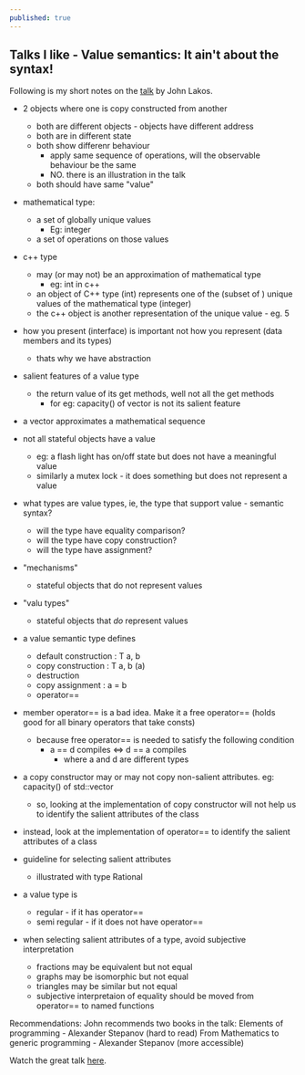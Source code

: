 ```yaml
---
published: true
---
```

## Talks I like - Value semantics: It ain't about the syntax!

Following is my short notes on the [talk](https://www.youtube.com/watch?v=AL9DBWdj-Pg) by John Lakos.

- 2 objects where one is copy constructed from another
  - both are different objects - objects have different address
  - both are in different state
  - both show differenr behaviour
    - apply same sequence of operations, will the observable behaviour be the same
    - NO. there is an illustration in the talk
  - both should have same "value"

- mathematical type:
  - a set of globally unique values
    - Eg: integer
  - a set of operations on those values

- c++ type
  - may (or may not) be an approximation of mathematical type
    - eg: int in c++
  - an object of C++ type (int) represents one of the (subset of )
    unique values of the mathematical type (integer)
  - the c++ object is another representation of the unique value - eg. 5

- how you present (interface) is important not how you represent (data members and its types)
  - thats why we have abstraction

- salient features of a value type
  - the return value of its get methods, well not all the get methods
    - for eg: capacity() of vector is not its salient feature

- a vector approximates a mathematical sequence

- not all stateful objects have a value
  - eg: a flash light has on/off state but does not have a meaningful value
  - similarly a mutex lock - it does something but does not represent a value

- what types are value types, ie, the type that support value - semantic syntax?
  - will the type have equality comparison?
  - will the type have copy construction?
  - will the type have assignment?

- "mechanisms"
  - stateful objects that do not represent values 
- "valu types"
  - stateful objects that *do* represent values

- a value semantic type defines
  - default construction : T a, b
  - copy construction : T a, b (a)
  - destruction
  - copy assignment : a = b
  - operator==

- member operator== is a bad idea. Make it a free operator== (holds good for all binary operators that take consts)
  - because free operator== is needed to satisfy the following condition
    - a == d compiles <=> d == a compiles
      - where a and d are different types

- a copy constructor may or may not copy non-salient attributes. eg: capacity() of std::vector
  - so, looking at the implementation of copy constructor will not help us to
    identify the salient attributes of the class

- instead, look at the implementation of operator== to identify the
  salient attributes of a class

- guideline for selecting salient attributes
  - illustrated with type Rational

- a value type is
  - regular - if it has operator==
  - semi regular - if it does not have operator==

- when selecting salient attributes of a type, avoid subjective interpretation
  - fractions may be equivalent but not equal
  - graphs may be isomorphic but not equal
  - triangles may be similar but not equal
  - subjective interpretaion of equality should be moved from operator==
    to named functions

Recommendations:
John recommends two books in the talk:
     Elements of programming - Alexander Stepanov (hard to read)
     From Mathematics to generic programming - Alexander Stepanov (more accessible)

Watch the great talk [here](https://www.youtube.com/watch?v=AL9DBWdj-Pg).
